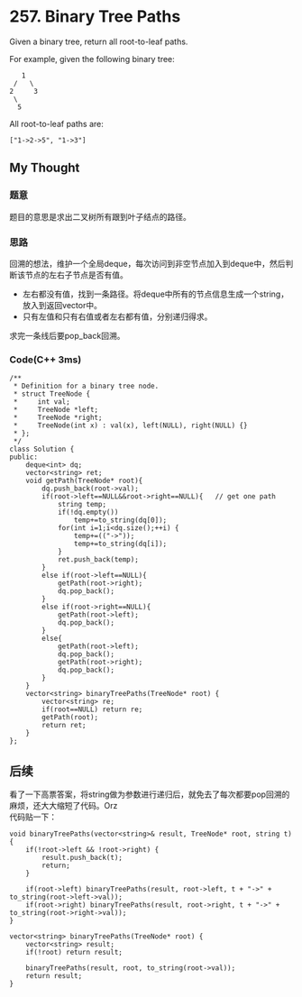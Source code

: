 # 257. Binary Tree Paths
Given a binary tree, return all root-to-leaf paths.

For example, given the following binary tree:

       1
     /   \
    2     3
     \
      5
All root-to-leaf paths are:

    ["1->2->5", "1->3"]
 
## My Thought
### 题意
题目的意思是求出二叉树所有跟到叶子结点的路径。
### 思路
回溯的想法，维护一个全局deque，每次访问到非空节点加入到deque中，然后判断该节点的左右子节点是否有值。
- 左右都没有值，找到一条路径。将deque中所有的节点信息生成一个string，放入到返回vector中。
- 只有左值和只有右值或者左右都有值，分别递归得求。  

求完一条线后要pop_back回溯。
### Code(C++ 3ms)

    /**
     * Definition for a binary tree node.
     * struct TreeNode {
     *     int val;
     *     TreeNode *left;
     *     TreeNode *right;
     *     TreeNode(int x) : val(x), left(NULL), right(NULL) {}
     * };
     */
    class Solution {
    public:
        deque<int> dq;
        vector<string> ret;
        void getPath(TreeNode* root){
            dq.push_back(root->val);
            if(root->left==NULL&&root->right==NULL){   // get one path
                string temp;
                if(!dq.empty()) 
                    temp+=to_string(dq[0]);
                for(int i=1;i<dq.size();++i) {
                    temp+=(("->"));
                    temp+=to_string(dq[i]);
                }
                ret.push_back(temp);
            }
            else if(root->left==NULL){
                getPath(root->right);
                dq.pop_back();
            }
            else if(root->right==NULL){
                getPath(root->left);
                dq.pop_back();            
            }
            else{
                getPath(root->left);
                dq.pop_back();
                getPath(root->right);
                dq.pop_back();
            }
        }
        vector<string> binaryTreePaths(TreeNode* root) {
            vector<string> re;
            if(root==NULL) return re;
            getPath(root);
            return ret;
        }
    };
    
## 后续
看了一下高票答案，将string做为参数进行递归后，就免去了每次都要pop回溯的麻烦，还大大缩短了代码。Orz  
代码贴一下：
    
    void binaryTreePaths(vector<string>& result, TreeNode* root, string t) {
        if(!root->left && !root->right) {
            result.push_back(t);
            return;
        }

        if(root->left) binaryTreePaths(result, root->left, t + "->" + to_string(root->left->val));
        if(root->right) binaryTreePaths(result, root->right, t + "->" + to_string(root->right->val));
    }

    vector<string> binaryTreePaths(TreeNode* root) {
        vector<string> result;
        if(!root) return result;

        binaryTreePaths(result, root, to_string(root->val));
        return result;
    }